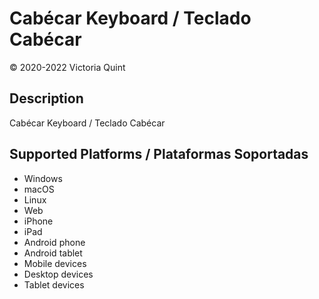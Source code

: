 Cabécar Keyboard / Teclado Cabécar
==============

© 2020-2022 Victoria Quint


Description
-----------

Cabécar Keyboard / Teclado Cabécar

Supported Platforms / Plataformas Soportadas
-------------------
 * Windows
 * macOS
 * Linux
 * Web
 * iPhone
 * iPad
 * Android phone
 * Android tablet
 * Mobile devices
 * Desktop devices
 * Tablet devices

